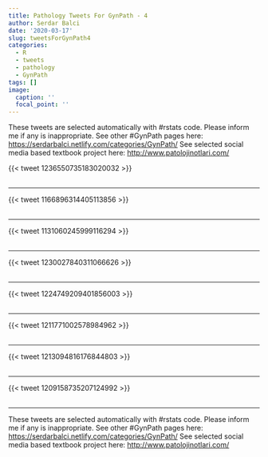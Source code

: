 ```yaml
---
title: Pathology Tweets For GynPath - 4
author: Serdar Balci
date: '2020-03-17'
slug: tweetsForGynPath4
categories:
  - R
  - tweets
  - pathology
  - GynPath
tags: []
image:
  caption: ''
  focal_point: ''
---
```



These tweets are selected automatically with #rstats code. Please inform me if any is inappropriate.
See other #GynPath pages here: https://serdarbalci.netlify.com/categories/GynPath/ 
See selected social media based textbook project here: http://www.patolojinotlari.com/

{{< tweet 1236550735183020032 >}}
<br>
<br>
<hr>
{{< tweet 1166896314405113856 >}}
<br>
<br>
<hr>
{{< tweet 1131060245999116294 >}}
<br>
<br>
<hr>
{{< tweet 1230027840311066626 >}}
<br>
<br>
<hr>
{{< tweet 1224749209401856003 >}}
<br>
<br>
<hr>
{{< tweet 1211771002578984962 >}}
<br>
<br>
<hr>
{{< tweet 1213094816176844803 >}}
<br>
<br>
<hr>
{{< tweet 1209158735207124992 >}}
<br>
<br>
<hr>


These tweets are selected automatically with #rstats code. Please inform me if any is inappropriate.
See other #GynPath pages here: https://serdarbalci.netlify.com/categories/GynPath/ 
See selected social media based textbook project here: http://www.patolojinotlari.com/
